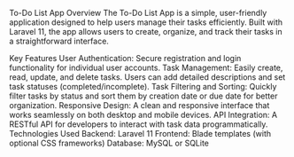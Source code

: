 To-Do List App
Overview
The To-Do List App is a simple, user-friendly application designed to help users manage their tasks efficiently. Built with Laravel 11, the app allows users to create, organize, and track their tasks in a straightforward interface.

Key Features
User Authentication: Secure registration and login functionality for individual user accounts.
Task Management: Easily create, read, update, and delete tasks. Users can add detailed descriptions and set task statuses (completed/incomplete).
Task Filtering and Sorting: Quickly filter tasks by status and sort them by creation date or due date for better organization.
Responsive Design: A clean and responsive interface that works seamlessly on both desktop and mobile devices.
API Integration: A RESTful API for developers to interact with task data programmatically.
Technologies Used
Backend: Laravel 11
Frontend: Blade templates (with optional CSS frameworks)
Database: MySQL or SQLite

